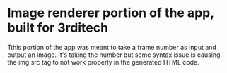 # Image renderer portion of the app, built for 3rditech
Tthis portion of the app was meant to take a frame number as input and output an image. It's taking the number but some syntax issue is causing the img src tag to not work properly in the generated HTML code.
